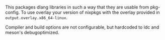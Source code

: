 This packages dlang libraries in such a way that they
are usable from pkg-config. To use overlay your version of 
nixpkgs with the overlay provided in `output.overlay.x86_64-linux`.

Compiler and build options are not configurable, but hardcoded
to ldc and meson's debugoptimized.
  
